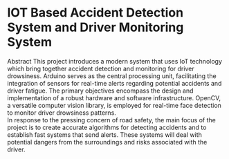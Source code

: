# IOT Based Accident Detection System and Driver Monitoring System
Abstract
This project introduces a modern system that uses IoT technology which bring together accident detection and monitoring for driver drowsiness. Arduino serves as the central processing unit, facilitating the integration of sensors for real-time alerts regarding potential accidents and driver fatigue. The primary objectives encompass the design and implementation of a robust hardware and software infrastructure. OpenCV, a versatile computer vision library, is employed for real-time face detection to monitor driver drowsiness patterns.     
    In response to the pressing concern of road safety, the main focus of the project is to create accurate algorithms for detecting accidents and to establish fast systems that send alerts. These systems will deal with potential dangers from the surroundings and risks associated with the driver.

